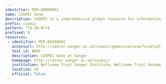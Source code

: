```yaml
---
identifier: MIR:00000601
name: COSMIC Gene
description: COSMIC is a comprehensive global resource for information on somatic mutations in human cancer, combining curation of the scientific literature with tumor resequencing data from the Cancer Genome Project at the Sanger Institute, U.K. This collection references genes.
prefix: cosmic
pattern: ^[A-Z0-9]+$
prefixed: 0
resources:
 - identifier: MIR:00100802
   accessurl: http://cancer.sanger.ac.uk/cosmic/gene/overview?ln=${id}
   test_id: BRAF
   description: COSMIC Gene at Sanger
   homepage: http://cancer.sanger.ac.uk/cosmic/
   institution: Wellcome Trust Sanger Institute, Wellcome Trust Genome Campus, Hinxton, Cambridge
   location: UK
   official: false
---
```

